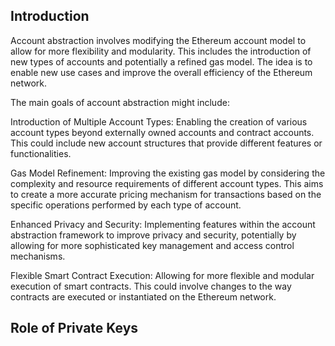 ## Introduction

Account abstraction involves modifying the Ethereum account model to allow for more flexibility and modularity. This includes the introduction of new types of accounts and potentially a refined gas model. The idea is to enable new use cases and improve the overall efficiency of the Ethereum network.

The main goals of account abstraction might include:

Introduction of Multiple Account Types: Enabling the creation of various account types beyond externally owned accounts and contract accounts. This could include new account structures that provide different features or functionalities.

Gas Model Refinement: Improving the existing gas model by considering the complexity and resource requirements of different account types. This aims to create a more accurate pricing mechanism for transactions based on the specific operations performed by each type of account.

Enhanced Privacy and Security: Implementing features within the account abstraction framework to improve privacy and security, potentially by allowing for more sophisticated key management and access control mechanisms.

Flexible Smart Contract Execution: Allowing for more flexible and modular execution of smart contracts. This could involve changes to the way contracts are executed or instantiated on the Ethereum network.

## Role of Private Keys


